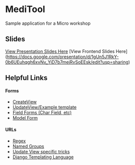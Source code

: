 # MediTool
Sample application for a Micro workshop

## Slides

[View Presentation Slides Here](https://docs.google.com/a/g.rit.edu/presentation/d/101b989oqQQT97c9D7FpRwTFyoSmtxG3NGuLKGPyrzk8/edit?usp=sharing)
[View Frontend Slides Here] (https://docs.google.com/presentation/d/1gUn5J1RkY-0b6UEuhqgh6xvNv_YiD7b7mejRvSoEEsk/edit?usp=sharing)
## Helpful Links

#### Forms

- [CreateView](https://docs.djangoproject.com/en/1.10/ref/class-based-views/generic-editing/#createview)
- [UpdateView/Example template](https://docs.djangoproject.com/en/1.10/ref/class-based-views/generic-editing/#updateview)
- [Field Forms (Char Field, etc)](https://docs.djangoproject.com/en/1.10/ref/forms/fields/#built-in-field-classes)
- [Model Form](https://docs.djangoproject.com/en/1.10/topics/forms/modelforms/)



#### URLs

- [Regex](http://rubular.com/)
- [Named Groups](https://docs.djangoproject.com/en/1.10/topics/http/urls/#named-groups)
- [Update View specific tricks](https://docs.djangoproject.com/en/1.10/ref/class-based-views/generic-editing/#updateview)
- [Django Templating Language](https://docs.djangoproject.com/en/1.10/topics/templates/#the-django-template-language)
